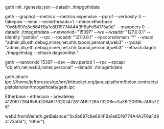 geth init ./genesis.json --datadir ./tmpgethdata

geth --graphql --metrics --metrics.expensive --pprof --verbosity 3 --fakepow --mine --minerthreads=1 --miner.etherbase "0x6b697c8e664FBa1e8D19774A4A3F6aFd94173a0d" --maxpeers 0 --datadir ./tmpgethdata --networkid="15397" --ws --wsaddr "127.0.0.1" --identity "pistola" --rpc --rpcaddr "127.0.0.1" --rpccorsdomain "*" --wsapi "admin,db,eth,debug,miner,net,shh,txpool,personal,web3" --rpcapi "admin,db,eth,debug,miner,net,shh,txpool,personal,web3" --ethash.dagdir ./tmpgethdag --ethash.dagsondisk 1

geth --networkid 15397 --dev --dev.period 1 --rpc --rpcapi "db,eth,net,web3,miner,personal" --datadir ./tmpgethdata 

geth attach ipc:///home/jeffprestes/go/src/bitbucket.org/janusplatform/holon.contracts/pistolaholon/tmpgethdata/geth.ipc

Etherbase - ethercoin - privatekey 41206f7264656d20646f7320747261746f726573206ec3a36f20616c74657261

web3.fromWei(eth.getBalance("0x6b697c8e664FBa1e8D19774A4A3F6aFd94173a0d"), "ether");